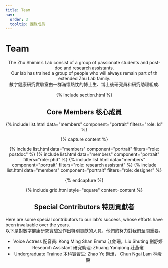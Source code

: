 ```yaml
---
title: Team
nav:
  order: 3
  tooltip: 團隊成員
---
```


# Team

<center>The Zhu Shimin’s Lab consist of a group of passionate students and post-doc and research assistants.<br>
Our lab has trained a group of people who will always remain part of th extended Zhu Lab family.<br>
數字健康研究實驗室由一群滿懷熱忱的博士生、博士後研究員和研究助理組成.

{% include section.html %}

<h2>Core Members 核心成員</h2>

{% include list.html data="members" component="portrait" filters="role: ld" %}



{% capture content %}

{% include list.html data="members" component="portrait" filters="role: postdoc" %}
{% include list.html data="members" component="portrait" filters="role: phd" %}
{% include list.html data="members" component="portrait" filters="role: research assistant" %}
{% include list.html data="members" component="portrait" filters="role: designer" %}

{% endcapture %}


{% include grid.html style="square" content=content %}



<h2>Special Contributors 特別貢獻者</h2>

<div style="text-align: left;"> Here are some special contributors to our lab's success, whose efforts have been invaluable over the years.<br>
以下是對數字健康研究實驗室作出特別貢獻的人員，他們的努力對我們至關重要。</div>

<ul>
    <li>Voice Actress 配音員: Kong Ming Shan Emma 江銘珊，Liu Shuting 劉舒婷</li>
    <li>Research Assistant 研究助理: Zhuang Yanqiong 莊燕瓊</li>
    <li>Undergraduate Trainee 本科實習生: Zhao Ye 趙燁， Chun Ngai Lam 林峻毅 </li>

</ul>
